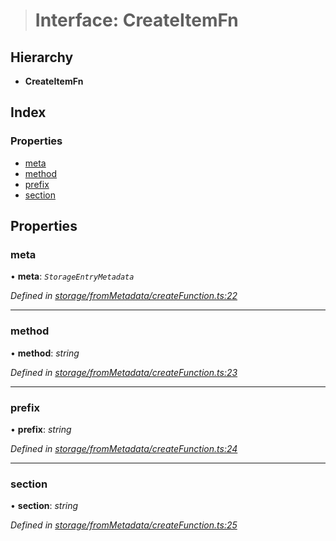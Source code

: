 > # Interface: CreateItemFn

## Hierarchy

* **CreateItemFn**

## Index

### Properties

* [meta](_storage_frommetadata_createfunction_.createitemfn.md#meta)
* [method](_storage_frommetadata_createfunction_.createitemfn.md#method)
* [prefix](_storage_frommetadata_createfunction_.createitemfn.md#prefix)
* [section](_storage_frommetadata_createfunction_.createitemfn.md#section)

## Properties

###  meta

• **meta**: *`StorageEntryMetadata`*

*Defined in [storage/fromMetadata/createFunction.ts:22](https://github.com/polkadot-js/api/blob/07b89e7/packages/api-metadata/src/storage/fromMetadata/createFunction.ts#L22)*

___

###  method

• **method**: *string*

*Defined in [storage/fromMetadata/createFunction.ts:23](https://github.com/polkadot-js/api/blob/07b89e7/packages/api-metadata/src/storage/fromMetadata/createFunction.ts#L23)*

___

###  prefix

• **prefix**: *string*

*Defined in [storage/fromMetadata/createFunction.ts:24](https://github.com/polkadot-js/api/blob/07b89e7/packages/api-metadata/src/storage/fromMetadata/createFunction.ts#L24)*

___

###  section

• **section**: *string*

*Defined in [storage/fromMetadata/createFunction.ts:25](https://github.com/polkadot-js/api/blob/07b89e7/packages/api-metadata/src/storage/fromMetadata/createFunction.ts#L25)*